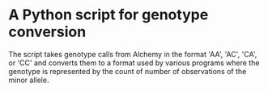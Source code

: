 # A Python script for genotype conversion

The script takes genotype calls from Alchemy in the format 'AA', 'AC', 'CA', or 'CC' and converts them to a format used by various programs where the genotype is represented by the count of number of observations of the minor allele. 


